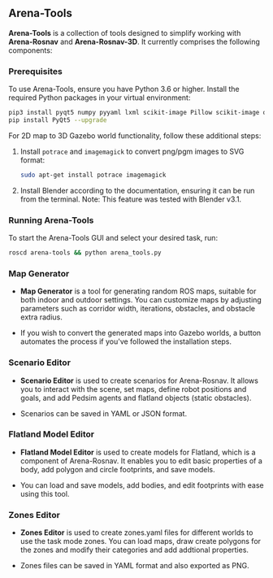 ## Arena-Tools

**Arena-Tools** is a collection of tools designed to simplify working with **Arena-Rosnav** and **Arena-Rosnav-3D**. It currently comprises the following components:

### Prerequisites

To use Arena-Tools, ensure you have Python 3.6 or higher. Install the required Python packages in your virtual environment:

```sh
pip3 install pyqt5 numpy pyyaml lxml scikit-image Pillow scikit-image opencv-python matplotlib
pip install PyQt5 --upgrade
```

For 2D map to 3D Gazebo world functionality, follow these additional steps:

1. Install `potrace` and `imagemagick` to convert png/pgm images to SVG format:

   ```sh
   sudo apt-get install potrace imagemagick
   ```

2. Install Blender according to the documentation, ensuring it can be run from the terminal. Note: This feature was tested with Blender v3.1.

### Running Arena-Tools

To start the Arena-Tools GUI and select your desired task, run:

```sh
roscd arena-tools && python arena_tools.py
```

### Map Generator

- **Map Generator** is a tool for generating random ROS maps, suitable for both indoor and outdoor settings. You can customize maps by adjusting parameters such as corridor width, iterations, obstacles, and obstacle extra radius.

- If you wish to convert the generated maps into Gazebo worlds, a button automates the process if you've followed the installation steps.

### Scenario Editor

- **Scenario Editor** is used to create scenarios for Arena-Rosnav. It allows you to interact with the scene, set maps, define robot positions and goals, and add Pedsim agents and flatland objects (static obstacles).

- Scenarios can be saved in YAML or JSON format.

### Flatland Model Editor

- **Flatland Model Editor** is used to create models for Flatland, which is a component of Arena-Rosnav. It enables you to edit basic properties of a body, add polygon and circle footprints, and save models.

- You can load and save models, add bodies, and edit footprints with ease using this tool.

### Zones Editor

- **Zones Editor** is used to create zones.yaml files for different worlds to use the task mode zones. You can load maps, draw create polygons for the zones and modify their categories and add addtional properties.

- Zones files can be saved in YAML format and also exported as PNG. 
